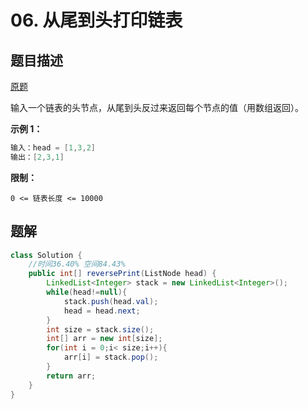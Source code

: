 # 06. 从尾到头打印链表

## 题目描述

[原题](https://leetcode-cn.com/problems/cong-wei-dao-tou-da-yin-lian-biao-lcof/)

输入一个链表的头节点，从尾到头反过来返回每个节点的值（用数组返回）。

**示例 1：**

```java
输入：head = [1,3,2]
输出：[2,3,1]
```

**限制：**

`0 <= 链表长度 <= 10000`

## 题解

```java
class Solution {
    //时间36.40% 空间84.43%
    public int[] reversePrint(ListNode head) {
        LinkedList<Integer> stack = new LinkedList<Integer>();
        while(head!=null){
            stack.push(head.val);
            head = head.next;
        }
        int size = stack.size();
        int[] arr = new int[size];
        for(int i = 0;i< size;i++){
            arr[i] = stack.pop();
        }
        return arr;
    }
}
```





